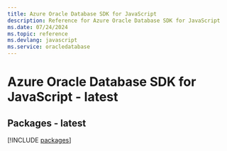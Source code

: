 ```yaml
---
title: Azure Oracle Database SDK for JavaScript
description: Reference for Azure Oracle Database SDK for JavaScript
ms.date: 07/24/2024
ms.topic: reference
ms.devlang: javascript
ms.service: oracledatabase
---
```

# Azure Oracle Database SDK for JavaScript - latest
## Packages - latest
[!INCLUDE [packages](oracle-database-index.md)]